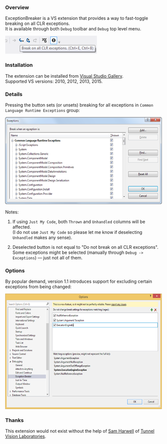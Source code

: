 ### Overview

ExceptionBreaker is a VS extension that provides a way to fast-toggle breaking on all CLR exceptions.  
It is available through both `Debug` toolbar and `Debug` top level menu.

![](%23assets/screenshots/VS2012.Toolbar.png)

### Installation

The extension can be installed from [Visual Studio Gallery](http://visualstudiogallery.msdn.microsoft.com/50091e25-9e75-40d3-9780-a05892f474de).  
Supported VS versions: 2010, 2012, 2013, 2015.

### Details

Pressing the button sets (or unsets) breaking for all exceptions in `Common Language Runtime Exceptions` group:

<p><img src="%23assets/screenshots/Exceptions.Set.png" width="567" height="279" /></p>

Notes:  

1. If using `Just My Code`, both `Thrown` and `Unhandled` columns will be affected.  
   (I do not use `Just My Code` so please let me know if deselecting `Unhandled` makes any sense).

2. Deselected button is not equal to "Do not break on all CLR exceptions".  
   Some exceptions might be selected (manually through `Debug -> Exceptions`) — just not all of them.
   
### Options

By popular demand, version 1.1 introduces support for excluding certain exceptions from being changed:

<p><img src="%23assets/screenshots/VS2013.Options.png" width="610" height="371" /></p>

### Thanks

This extension would not exist without the help of [Sam Harwell](http://stackoverflow.com/users/138304/280z28) of [Tunnel Vision Laboratories](http://tunnelvisionlabs.com/).
